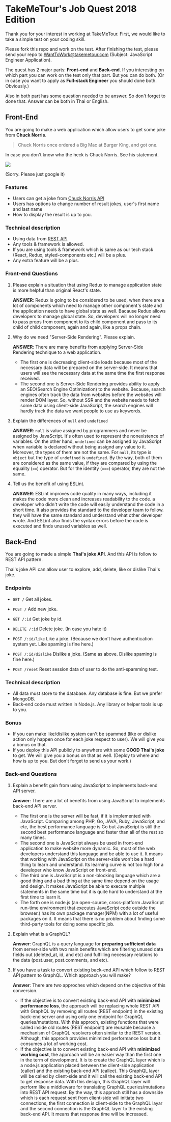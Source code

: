# TakeMeTour's Job Quest 2018 Edition

Thank you for your interest in working at TakeMeTour. First, we would like to take a simple test on your coding skill.

Please fork this repo and work on the test. After finishing the test, please send your repo to WantToWork@takemetour.com (Subject: JavaScript Engineer Application).

The quest has 2 major parts: **Front-end** and **Back-end**. If you interesting on which part you can work on the test only that part. But you can do both. (Or in case you want to apply as **Full-stack Engineer** you should done both. Obviously.)

Also in both part has some question needed to be answer. So don't forget to done that. Answer can be both in Thai or English.

## Front-End

You are going to make a web application which allow users to get some joke from **Chuck Norris**.

> Chuck Norris once ordered a Big Mac at Burger King, and got one.

In case you don't know who the heck is Chuck Norris. See his statement.

![](https://blazepress.com/.image/c_limit%2Ccs_srgb%2Cq_auto:good%2Cw_620/MTI4OTk1Mjg4MDE3OTEzODY2/18.webp)

(Sorry. Please just google it)

### Features
- Users can get a joke from [Chuck Norris API](http://www.icndb.com/api/)
- Users has options to change number of result jokes, user's first name and last name
- How to display the result is up to you.

### Technical description
- Using data from [REST API](http://www.icndb.com/api/)
- Any tools & framework is allowed.
- If you are using tools & framework which is same as our tech stack (React, Redux, styled-components etc.) will be a plus.
- Any extra feature will be a plus.

### Front-end Questions

1. Please explain a situation that using Redux to manage application state is more helpful than original React's state.

    __ANSWER__: Redux is going to be considered to be used, when there are a lot of components which need to manage other component's state and the application needs to have global state as well. Bacause Redux allows developers to manage global state. So, developers will no longer need to pass props from component to its child component and pass to its child of child component, again and again, like a props chain.

2. Why do we need "Server-Side Rendering". Please explain.

    __ANSWER__: There are many benefits from applying Server-Side Rendering technique to a web application. 
    - The first one is decreasing client-side loads because most of the necessary data will be prepared on the server-side. It means that users will see the necessary data at the same time the first response received.
    - The second one is Server-Side Rendering provides ability to apply an SEO(Search Engine Optimization) to the website. Because, search engines often track the data from websites before the websites will render DOM layer. So, without SSR and the website needs to fetch some data using client-side JavaScript, the search engines will hardly track the data we want people to use as keywords.

3. Explain the differences of `null` and `undefined`

    __ANSWER__: `null` is value assigned by programmers and never be assigned by JavaScript. It's often used to represent the nonexistence of variables. On the other hand, `undefined` can be assigned by JavaScript when variable is declared without being assignd any value to it. Moreover, the types of them are not the same. For `null`, its type is `object` but the type of `undefined` is `undefined`. By the way, both of them are considered as the same value, if they are compared by using the equality (`==`) operator. But for the identity (`===`) operator, they are not the same.

4. Tell us the benefit of using ESLint.

    __ANSWER__: ESLint improves code quality in many ways, including it makes the code more clean and increases readability to the code. a developer who didn't write the code will easily understand the code in a short time. It also provides the standard to the developer team to follow. they will have the same standard and understand what other developer wrote. And ESLint also finds the syntax errors before the code is executed and finds unused variables as well.

## Back-End

You are going to made a simple **Thai's joke API**. And this API is follow to REST API pattern.

Thai's joke API can allow user to explore, add, delete, like or dislike Thai's joke.

### Endpoints
- `GET /` Get all jokes.
- `POST /` Add new joke.
- `GET /:id` Get joke by id.
- `DELETE /:id` Delete joke. (In case you hate it)
- `POST /:id/like` Like a joke. (Because we don't have authentication system yet. Like spaming is fine here.)
- `POST /:id/dislike` Dislike a joke. (Same as above. Dislike spaming is fine here.)

- `POST /reset` Reset session data of user to do the anti-spamming test.

### Technical description
- All data must store to the database. Any database is fine. But we prefer MongoDB.
- Back-end code must written in Node.js. Any library or helper tools is up to you.

### Bonus
- If you can make like/dislike system can't be spammed (like or dislike action only happen once for each joke respect to user). We will give you a bonus on that.
- If you deploy this API publicly to anywhere with some **GOOD Thai's joke** to get. We will give you a bonus on that as well. (Deploy to where and how is up to you. But don't forget to send us your work.)

### Back-end Questions

1. Explain a benefit gain from using JavaScript to implements back-end API server.
    
    __Answer__: There are a lot of benefits from using JavaScript to implements back-end API server.
    - The first one is the server will be fast, if it is implemented with JavaScript. Comparing among PHP, Go, JAVA, Ruby, JavaScript, and etc, the best performance language is Go but JavaScript is still the second best performance language and faster than all of the rest so many times.
    - The second one is JavaScript always be used in front-end application to make website more dynamic. So, most of the web developers understand this language and be able to use it. It means that working with JavaScript on the server-side won't be a hard thing to learn and understand. Its learning curve is not too high for a developer who know JavaScript on front-end.
    - The third one is JavaScript is a non-blocking language which are a good thing and a bad thing at the same time depend on the usage and design. It makes JavaScript be able to execute multiple statements in the same time but it is quite hard to understand at the first time to learn it.
    - The forth one is node.js (an open-source, cross-platform JavaScript run-time environment that executes JavaScript code outside the browser.) has its own package manager(NPM) with a lot of useful packages on it. It means that there is no problem about finding some third-party tools for doing some specific job.

2. Explain what is a GraphQL?
    
    __Answer__: GraphQL is a query language for **preparing sufficient data** from server-side with two main benefits which are filtering unused data fields out (deleted_at, id, and etc) and fulfilling necessary relations to the data (post.user, post.comments, and etc).

3. If you have a task to convert existing back-end API which follow to REST API pattern to GraphQL. Which approach you will make?
    
    __Answer__: There are two approches which depend on the objective of this conversion. 
    - If the objective is to convert existing back-end API with **minimized performance loss**, the approach will be replacing whole REST API with GraphQL by removing all routes (REST endpoint) in the existing back-end server and using only one endpoint for GraphQL queries/mutations. With this approch, existing functions that were called inside old routes (REST endpoint) are reusable because a mechanism of GraphQL resolvers often similar to the REST version. Although, this approch provides minimized performance loss but it consumes a lot of working cost.
    - If the objective is to convert existing back-end API with **minimized working cost**, the approach will be an easier way than the first one in the term of development. It is to create the GraphQL layer which is a node.js application placed between the client-side application (caller) and the existing back-end API (callee). This GraphQL layer will be called by client-side and it will call the existing back-end API to get response data. With this design, this GraphQL layer will perform like a middleware for translating GraphQL queries/mutations into REST API request. By the way, this approch still has a downside which is each request sent from client-side will initiate two connections, the first connection is client-side to the GraphQL layar and the second connection is the GraphQL layer to the existing back-end API. It means that response time will be increased.

